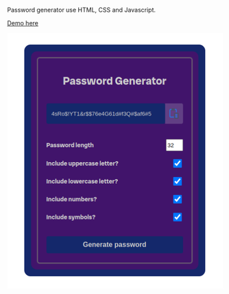 Password generator use HTML, CSS and Javascript.

<a href="https://bactruongvan17.github.io/password-generator/">Demo here</a>

![Password generator](./images/password-generator.png)